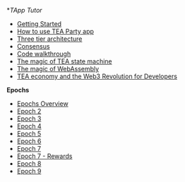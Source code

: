 **TApp Tutor*

- [Getting Started](_tapp-tutor/get_started.md)
- [How to use TEA Party app](_tapp-tutor/how_to_use_TEA_Party.md)
- [Three tier architecture](https://teaproject.medium.com/the-tapps-3-tier-decentralized-tech-stack-43d2872f609b)
- [Consensus](_tapp-tutor/consensus.md)
- [Code walkthrough](_tapp-tutor/code_walkthrough.md)
- [The magic of TEA state machine](_tapp-tutor/magic_of_state_machine.md)
- [The magic of WebAssembly](_tapp-tutor/magic_of_wasm.md)
- [TEA economy and the Web3 Revolution for Developers](_tapp-tutor/TEA_economy_and_Web3_revolution_for_developers.md)

**Epochs**

- [Epochs Overview](_epochs/Epochs.md)
- [Epoch 2](_epochs/Epoch-2.md)
- [Epoch 3](_epochs/Epoch-3.md)
- [Epoch 4](https://teaproject.medium.com/tea-project-whats-new-in-epoch-4-d0728418ea3a)
- [Epoch 5](_epochs/Epoch-5.md)
- [Epoch 6](_epochs/Epoch-6.md)
- [Epoch 7](_epochs/Epoch-7.md)
- [Epoch 7 - Rewards](_epochs/Epoch-7-Reward-Details.md)
- [Epoch 8](_epochs/Epoch-8.md)
- [Epoch 9](_epochs/Epoch-9.md)


